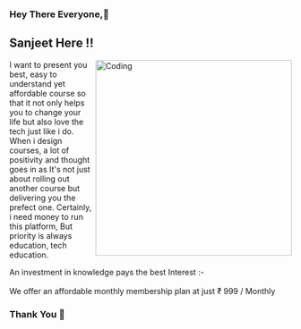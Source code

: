 ### Hey There Everyone,👋
## Sanjeet Here !!
<img align="right" alt="Coding" width="350" src="https://media2.giphy.com/media/l378c04F2fjeZ7vH2/giphy.gif?cid=790b7611a2fb3de2156eddeea778a089c8659b78b79cd629&rid=giphy.gif&ct=g">

I want to present you best, easy to understand yet affordable course so that it not only helps you to change your life but also love the tech just like i do. When i design courses, a lot of positivity and thought goes in as It's not just about rolling out another course but delivering you the prefect one. Certainly, i need money to run this platform, But priority is always education, tech education. 

An investment in knowledge pays the best Interest :- </br>
</br>
We offer an affordable monthly membership plan at just  ₹ 999 / Monthly </br>

### Thank You 🙂
